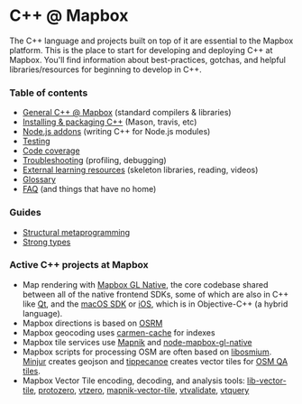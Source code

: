 # C++ @ Mapbox

The C++ language and projects built on top of it are essential to the Mapbox platform. This is the place to start for developing and deploying C++ at Mapbox. You'll find information about best-practices, gotchas, and helpful libraries/resources for beginning to develop in C++.

### Table of contents

- [General C++ @ Mapbox](docs/general.md) (standard compilers & libraries)
- [Installing & packaging C++](setup-and-packaging.md) (Mason, travis, etc)
- [Node.js addons](node-cpp.md) (writing C++ for Node.js modules)
- [Testing](docs/testing.md)
- [Code coverage](docs/coverage.md)
- [Troubleshooting](docs/troubleshooting.md) (profiling, debugging)
- [External learning resources](docs/learning-resources.md) (skeleton libraries, reading, videos)
- [Glossary](glossary.md)
- [FAQ](docs/faq.md) (and things that have no home)

### Guides

- [Structural metaprogramming](docs/structural-metaprogramming.md)
- [Strong types](docs/strong_types.md)

### Active C++ projects at Mapbox

- Map rendering with [Mapbox GL Native](https://github.com/mapbox/mapbox-gl-native), the core codebase shared between all of the native frontend SDKs, some of which are also in C++ like [Qt](https://github.com/mapbox/mapbox-gl-native/tree/master/platform/qt/), and the [macOS SDK](https://github.com/mapbox/mapbox-gl-native/tree/master/platform/macos/) or  [iOS](https://github.com/mapbox/mapbox-gl-native/blob/master/platform/ios/), which is in Objective-C++ (a hybrid language).
- Mapbox directions is based on [OSRM](https://github.com/Project-OSRM/osrm-backend)
- Mapbox geocoding uses [carmen-cache](https://github.com/mapbox/carmen-cache) for indexes
- Mapbox tile services use [Mapnik](https://github.com/mapnik/mapnik) and [node-mapbox-gl-native](https://github.com/mapbox/mapbox-gl-native/tree/master/platform/node)
- Mapbox scripts for processing OSM are often based on [libosmium](https://github.com/osmcode/libosmium). [Minjur](https://github.com/mapbox/minjur) creates geojson and [tippecanoe](https://github.com/mapbox/tippecanoe) creates vector tiles for [OSM QA tiles](https://osmlab.github.io/osm-qa-tiles/).
- Mapbox Vector Tile encoding, decoding, and analysis tools: [lib-vector-tile](https://github.com/mapbox/vector-tile), [protozero](https://github.com/mapbox/protozero), [vtzero](https://github.com/mapbox/vtzero), [mapnik-vector-tile](https://github.com/mapbox/mapnik-vector-tile), [vtvalidate](https://github.com/mapbox/vtvalidate), [vtquery](https://github.com/mapbox/vtquery)
